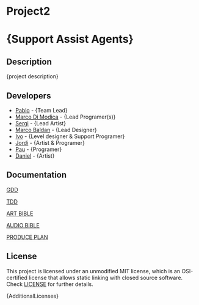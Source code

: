 # Project2

# {Support Assist Agents}

## Description

{project description}


## Developers

 - [Pablo](https://github.com/PabloL2003) - {Team Lead}
 - [Marco Di Modica](https://github.com/MarcoDiModica) - {Lead Programer(s)}
 - [Sergi](https://github.com/sgantzer12) - {Lead Artist}
 - [Marco Baldan](https://github.com/Marco-v-BaldanII) - {Lead Designer}
 - [Ivo](https://github.com/Ivomm9) - {Level designer & Support Programer}
 - [Jordi](https://github.com/Jordopol) - {Artist & Programer}
 - [Pau](https://github.com/Peluchomp) - {Programer}
 - [Daniel](https://github.com/Onnda) - {Artist}


## Documentation

 [GDD](https://docs.google.com/document/d/1PX--oALLgy2X9OrkNvRUtPmUz1BQMhXkvVJIHV5rALE/edit)
 
 [TDD](https://docs.google.com/document/d/1Kp_BdhwTZV24CeLbypCTB3c0VRU94KB8Lug4nw546No/edit)
 
 [ART BIBLE](https://docs.google.com/document/d/1l1lTazDwbqZqNia71l46R_RyRLIoSDSns2xwre7Hyvc/edit)
 
 [AUDIO BIBLE](https://docs.google.com/document/d/1CozBXlaRFATZiaSpZvdrINoED2KjVeQIrUwfJ_TrIMo/edit#heading=h.3z0yjufl8jrm)
 
 [PRODUCE PLAN](https://docs.google.com/document/d/1OgcCPG11a1Mwim3kJY-Xc91yVPfMiPTGjWKXo5RheRc/edit)

## License

This project is licensed under an unmodified MIT license, which is an OSI-certified license that allows static linking with closed source software. Check [LICENSE](LICENSE) for further details.

{AdditionalLicenses}
